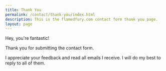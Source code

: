 ```yaml
---
title: Thank You
permalink: /contact/thank-you/index.html
description: This is the flamedfury.com contact form thank you page.
layout: page
---
```


Hey, you're fantastic!

Thank you for submitting the contact form.

I appreciate your feedback and read all emails I receive. I will do my best to reply to all of them. 

